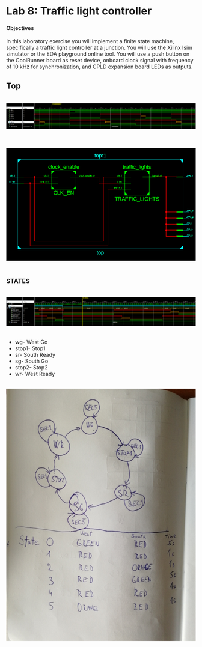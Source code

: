 # Lab 8: Traffic light controller

#### Objectives

In this laboratory exercise you will implement a finite state machine, specifically a traffic light controller at a junction. You will use the Xilinx Isim simulator or the EDA playground online tool. You will use a push button on the CoolRunner board as reset device, onboard clock signal with frequency of 10&nbsp;kHz for synchronization, and CPLD expansion board LEDs as outputs.

## Top

&nbsp;
    ![simulation_leds](../../Images/traffic_seconds.png)
    &nbsp;
    
&nbsp;
    ![top](../../Images/traffic_sch.png)
    &nbsp;  
    
### STATES

&nbsp;
    ![simulation_traffic_lights](../../Images/traffic_lights.png)
    &nbsp;
    
- wg- West Go
- stop1- Stop1
- sr- South Ready
- sg- South Go
- stop2- Stop2
- wr- West Ready

&nbsp;
    ![states](../../Images/states.jpg)
    &nbsp;
  
  
